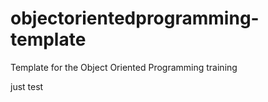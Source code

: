 # objectorientedprogramming-template
Template for the Object Oriented Programming training

just test
